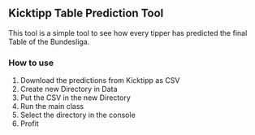 ## Kicktipp Table Prediction Tool

This tool is a simple tool to see how every tipper has predicted the final Table of the Bundesliga.

### How to use

1. Download the predictions from Kicktipp as CSV
2. Create new Directory in Data
3. Put the CSV in the new Directory
4. Run the main class
5. Select the directory in the console
6. Profit
